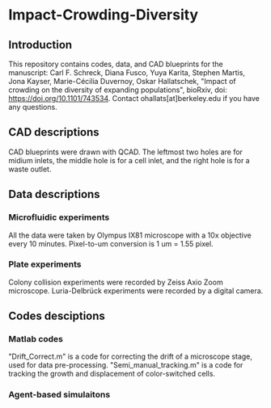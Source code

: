 # Impact-Crowding-Diversity

## Introduction
This repository contains codes, data, and CAD blueprints for the manuscript: Carl F. Schreck, Diana Fusco, Yuya Karita, Stephen Martis, Jona Kayser, Marie-Cécilia Duvernoy, Oskar Hallatschek, "Impact of crowding on the diversity of expanding populations", bioRxiv, doi: https://doi.org/10.1101/743534.
Contact ohallats[at]berkeley.edu if you have any questions.

## CAD descriptions
CAD blueprints were drawn with QCAD. The leftmost two holes are for midium inlets, the middle hole is for a cell inlet, and the right hole is for a waste outlet.

## Data descriptions
### Microfluidic experiments
All the data were taken by Olympus IX81 microscope with a 10x objective every 10 minutes. Pixel-to-um conversion is 1 um = 1.55 pixel.
### Plate experiments
Colony collision experiments were recorded by Zeiss Axio Zoom microscope. Luria-Delbrück experiments were recorded by a digital camera.
## Codes desciptions
### Matlab codes
"Drift_Correct.m" is a code for correcting the drift of a microscope stage, used for data pre-processing. "Semi_manual_tracking.m" is a code for tracking the growth and displacement of color-switched cells.
### Agent-based simulaitons
